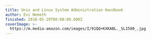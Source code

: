 ```yaml
---
title: Unix and Linux System Administration Handbook
author: Evi Nemeth
finished: 2018-05-29T00:00:00.000Z
coverImage: >-
  https://m.media-amazon.com/images/I/91QQ+KXKABL._SL1500_.jpg
---
```

